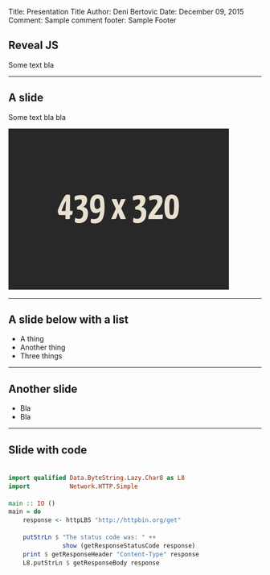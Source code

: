 Title:   Presentation Title
Author:  Deni Bertovic
Date:    December 09, 2015
Comment: Sample comment
footer:  Sample Footer

## Reveal JS

Some text bla

---

## A slide

Some text bla bla

![Sample Image](img/sample_image.png)

---

## A slide below with a list

- A thing
- Another thing
- Three things

---

## Another slide

* Bla
* Bla

---

## Slide with code

```haskell

import qualified Data.ByteString.Lazy.Char8 as L8
import           Network.HTTP.Simple

main :: IO ()
main = do
    response <- httpLBS "http://httpbin.org/get"

    putStrLn $ "The status code was: " ++
               show (getResponseStatusCode response)
    print $ getResponseHeader "Content-Type" response
    L8.putStrLn $ getResponseBody response
```

